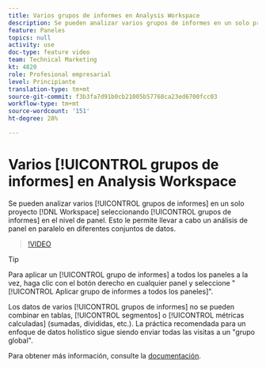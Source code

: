 ```yaml
---
title: Varios grupos de informes en Analysis Workspace
description: Se pueden analizar varios grupos de informes en un solo proyecto de Workspace seleccionando grupos en el nivel de panel. Esto le permite llevar a cabo un análisis de panel en paralelo en diferentes conjuntos de datos.
feature: Paneles
topics: null
activity: use
doc-type: feature video
team: Technical Marketing
kt: 4820
role: Profesional empresarial
level: Principiante
translation-type: tm+mt
source-git-commit: f3b3fa7d91b0cb21005b57768ca23ed6700fcc03
workflow-type: tm+mt
source-wordcount: '151'
ht-degree: 28%

---
```



# Varios [!UICONTROL grupos de informes] en Analysis Workspace

Se pueden analizar varios [!UICONTROL grupos de informes] en un solo proyecto [!DNL Workspace] seleccionando [!UICONTROL grupos de informes] en el nivel de panel. Esto le permite llevar a cabo un análisis de panel en paralelo en diferentes conjuntos de datos.

>[!VIDEO](https://video.tv.adobe.com/v/32843/?quality=12)

>[!TIP]
>
> Para aplicar un [!UICONTROL grupo de informes] a todos los paneles a la vez, haga clic con el botón derecho en cualquier panel y seleccione &quot;[!UICONTROL Aplicar grupo de informes a todos los paneles]&quot;.

Los datos de varios [!UICONTROL grupos de informes] no se pueden combinar en tablas, [!UICONTROL segmentos] o [!UICONTROL métricas calculadas] (sumadas, divididas, etc.). La práctica recomendada para un enfoque de datos holístico sigue siendo enviar todas las visitas a un &quot;grupo global&quot;.

Para obtener más información, consulte la [documentación](https://docs.adobe.com/content/help/es-ES/analytics/analyze/analysis-workspace/build-workspace-project/multiple-report-suites.html).
